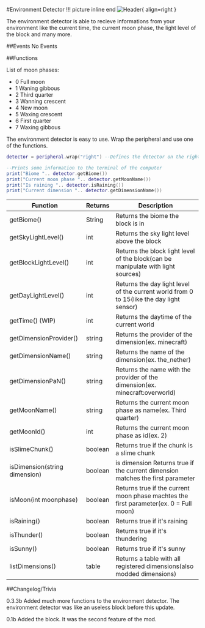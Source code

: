 #Environment Detector
!!! picture inline end
    ![Header](https://srendi.de/wp-content/uploads/2021/03/Environment-Detector-e1617223696336.png){ align=right }

The environment detector is able to recieve informations from your environment like the current time, the current moon phase,
the light level of the block and many more.

##Events
No Events


##Functions

List of moon phases:

* 0 Full moon
* 1 Waning gibbous
* 2 Third quarter
* 3 Wanning crescent
* 4 New moon
* 5 Waxing crescent
* 6 First quarter
* 7 Waxing gibbous

The environment detector is easy to use. Wrap the peripheral and use one of the functions.

``` lua
detector = peripheral.wrap("right") --Defines the detector on the right

--Prints some information to the terminal of the computer
print("Biome ".. detector.getBiome())
print("Current moon phase ".. detector.getMoonName())
print("Is raining ".. detector.isRaining())
print("Current dimension ".. detector.getDimensionName())

```

| Function | Returns | Description |
|----------|---------|-------------|
|getBiome() |	String | Returns the biome the block is in |
|getSkyLightLevel()	| int |	Returns the sky light level above the block |
|getBlockLightLevel() |	int |	Returns the block light level of the block(can be manipulate with light sources) |
|getDayLightLevel()	| int |	Returns the day light level of the current world from 0 to 15(like the day light sensor) |
|getTime() (WIP) | int | Returns the daytime of the current world |
|getDimensionProvider()	| string | Returns the provider of the dimension(ex. minecraft) |
|getDimensionName() |	string | Returns the name of the dimension(ex. the_nether) |
|getDimensionPaN() | string |	Returns the name with the provider of the dimension(ex. minecraft:overworld) |
|getMoonName() | string |	Returns the current moon phase as name(ex. Third quarter) |
|getMoonId() | int | Returns the current moon phase as id(ex. 2) |
|isSlimeChunk() | boolean |	Returns true if the chunk is a slime chunk |
|isDimension(string dimension) | boolean | is dimension	Returns true if the current dimension matches the first parameter |
|isMoon(int moonphase) | boolean | Returns true if the current moon phase machtes the first parameter(ex. 0 = Full moon) |
|isRaining() | boolean | Returns true if it's raining |
|isThunder() | boolean | Returns true if it's thundering |
|isSunny() | boolean | Returns true if it's sunny |
|listDimensions() |	table |	Returns a table with all registered dimensions(also modded dimensions) |

##Changelog/Trivia

0.3.3b
Added much more functions to the environment detector. The environment detector was like an useless block before this update.

0.1b
Added the block. It was the second feature of the mod.
